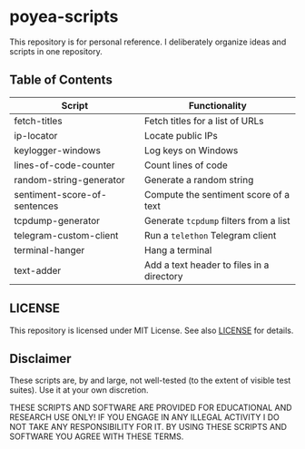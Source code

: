 # poyea-scripts
This repository is for personal reference. I deliberately organize ideas and scripts in one repository.

## Table of Contents
| Script      | Functionality |
| ----------- | ----------- | 
| fetch-titles | Fetch titles for a list of URLs |
| ip-locator | Locate public IPs |
| keylogger-windows | Log keys on Windows |
| lines-of-code-counter | Count lines of code |
| random-string-generator | Generate a random string |
| sentiment-score-of-sentences | Compute the sentiment score of a text |
| tcpdump-generator | Generate `tcpdump` filters from a list |
| telegram-custom-client | Run a `telethon` Telegram client |
| terminal-hanger | Hang a terminal |
| text-adder | Add a text header to files in a directory |

## LICENSE
This repository is licensed under MIT License. See also [LICENSE](LICENSE) for details.

## Disclaimer
These scripts are, by and large, not well-tested (to the extent of visible test suites). Use it at your own discretion.

THESE SCRIPTS AND SOFTWARE ARE PROVIDED FOR EDUCATIONAL AND RESEARCH USE ONLY! IF YOU ENGAGE IN ANY ILLEGAL ACTIVITY I DO NOT TAKE ANY RESPONSIBILITY FOR IT. BY USING THESE SCRIPTS AND SOFTWARE YOU AGREE WITH THESE TERMS.
